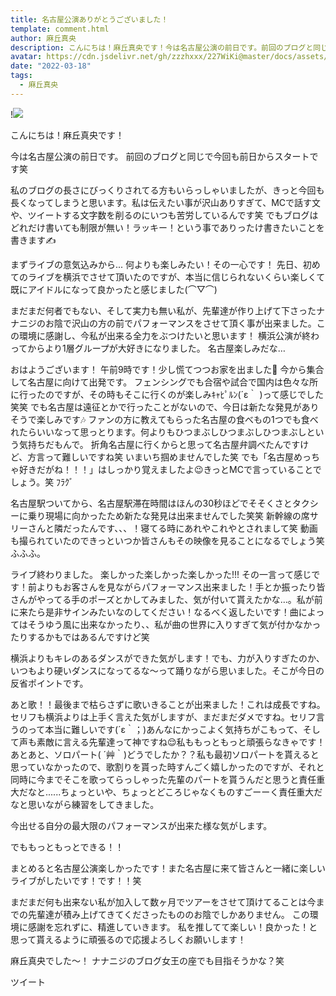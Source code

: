 ```yaml
---
title: 名古屋公演ありがとうございました！
template: comment.html
author: 麻丘真央
description: こんにちは！麻丘真央です！今は名古屋公演の前日です。前回のブログと同じで今回も前日からスタートです笑私のブログの長さにびっくりされてる方もいらっしゃいましたが、きっと今回も長くなってしま...
avatar: https://cdn.jsdelivr.net/gh/zzzhxxx/227WiKi@master/docs/assets/photo/avatar/mao.jpg
date: "2022-03-18"
tags:
  - 麻丘真央
---
```


!![](https://cdn.jsdelivr.net/gh/227WiKi/227WiKi-image@master/blog-image/mao-2022-03-18_1.jpg)



  こんにちは！麻丘真央です！

今は名古屋公演の前日です。
前回のブログと同じで今回も前日からスタートです笑

私のブログの長さにびっくりされてる方もいらっしゃいましたが、きっと今回も長くなってしまうと思います。私は伝えたい事が沢山ありすぎて、MCで話す文や、ツイートする文字数を削るのにいつも苦労しているんです笑
でもブログはどれだけ書いても制限が無い！ラッキー！という事でありったけ書きたいことを書きます✍️

まずライブの意気込みから...
何よりも楽しみたい！その一心です！
先日、初めてのライブを横浜でさせて頂いたのですが、本当に信じられないくらい楽しくて既にアイドルになって良かったと感じました(⌒▽⌒)

まだまだ何者でもない、そして実力も無い私が、先輩達が作り上げて下さったナナニジのお陰で沢山の方の前でパフォーマンスをさせて頂く事が出来ました。この環境に感謝し、今私が出来る全力をぶつけたいと思います！
横浜公演が終わってからより1層グループが大好きになりました。
名古屋楽しみだな…

おはようございます！
午前9時です！少し慌てつつお家を出ました🚗 今から集合して名古屋に向けて出発です。
フェンシングでも合宿や試合で国内は色々な所に行ったのですが、その時もそこに行くのが楽しみｷｬﾋﾟﾙﾝ(´ε｀ )って感じでした笑笑
でも名古屋は遠征とかで行ったことがないので、今日は新たな発見がありそうで楽しみです🎶
ファンの方に教えてもらった名古屋の食べもの1つでも食べれたらいいなって思っとります。何よりもひつまぶしひつまぶしひつまぶしという気持ちだもんで。
折角名古屋に行くからと思って名古屋弁調べたんですけど、方言って難しいですね笑
いまいち掴めませんでした笑
でも「名古屋めっちゃ好きだがね！！！」はしっかり覚えましたよ😉きっとMCで言っていることでしょう。笑  ﾌﾗｸﾞ


名古屋駅ついてから、名古屋駅滞在時間はほんの30秒ほどでそそくさとタクシーに乗り現場に向かったため新たな発見は出来ませんでした笑笑
新幹線の席サリーさんと隣だったんです、、、！寝てる時にあれやこれやとされまして笑
動画も撮られていたのできっといつか皆さんもその映像を見ることになるでしょう笑
ふふふ。



ライブ終わりました。
楽しかった楽しかった楽しかった!!!
その一言って感じです！前よりもお客さんを見ながらパフォーマンス出来ました！手とか振ったり皆さんがやってる手のポーズとかしてみました、気が付いて貰えたかな…。私が前に来たら是非サインみたいなのしてください！なるべく返したいです！曲によってはそうゆう風に出来なかったり、、私が曲の世界に入りすぎて気が付かなかったりするかもではあるんですけど笑

横浜よりもキレのあるダンスができた気がします！でも、力が入りすぎたのか、いつもより硬いダンスになってるな〜って踊りながら思いました。そこが今日の反省ポイントです。


あと歌！！最後まで枯らさずに歌いきることが出来ました！これは成長ですね。セリフも横浜よりは上手く言えた気がしますが、まだまだダメですね。セリフ言うのって本当に難しいです(´ε｀；)あんなにかっこよく気持ちがこもって、そして声も素敵に言える先輩達って神ですね😌私ももっともっと頑張らなきゃです！
あとあと、ソロパート( ´艸｀)どうでしたか？？私も最初ソロパートを貰えると思っていなかったので、歌割りを貰った時すんごく嬉しかったのですが、それと同時に今までそこを歌ってらっしゃった先輩のパートを貰うんだと思うと責任重大だなと......ちょっといや、ちょっとどころじゃなくものすごーーく責任重大だなと思いながら練習をしてきました。

今出せる自分の最大限のパフォーマンスが出来た様な気がします。

でももっともっとできる！！


まとめると名古屋公演楽しかったです！また名古屋に来て皆さんと一緒に楽しいライブがしたいです！です！！笑





まだまだ何も出来ない私が加入して数ヶ月でツアーをさせて頂けてることは今までの先輩達が積み上げてきてくださったもののお陰でしかありません。
この環境に感謝を忘れずに、精進していきます。
私を推してて楽しい！良かった！と思って貰えるように頑張るので応援よろしくお願いします！

麻丘真央でした〜！
ナナニジのブログ女王の座でも目指そうかな？笑




ツイート



